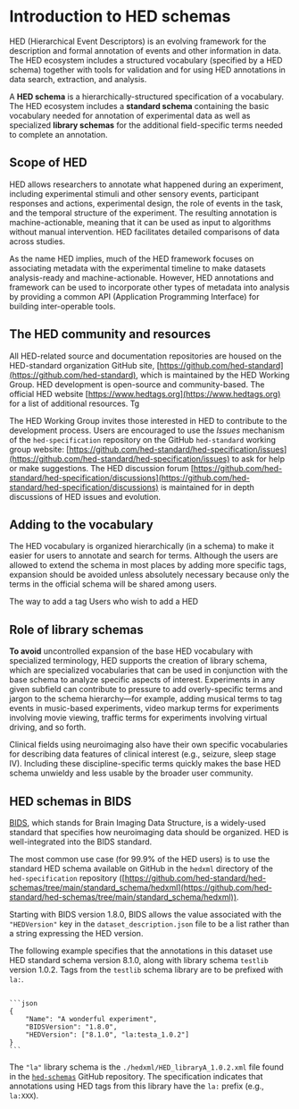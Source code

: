 # Introduction to HED schemas

HED (Hierarchical Event Descriptors) is an evolving framework for the description and
formal annotation of events and other information in data.
The HED ecosystem includes a structured vocabulary (specified by a HED schema)
together with tools for validation and for using HED annotations in data search, 
extraction, and analysis. 

A **HED schema** is a hierarchically-structured specification of a vocabulary.
The HED ecosystem includes a **standard schema** containing the basic vocabulary
needed for annotation of experimental data as well as specialized **library schemas** for
the additional field-specific terms needed to complete an annotation.

## Scope of HED 

HED allows researchers to annotate what happened during an 
experiment, including experimental stimuli and other sensory events, participant responses 
and actions, experimental design, the role of events in the task, and the temporal structure 
of the experiment. The resulting annotation is machine-actionable, meaning that it can be 
used as input to algorithms without manual intervention. HED facilitates detailed comparisons
of data across studies.

As the name HED implies, much of the HED framework focuses on
associating metadata with the experimental timeline to make datasets analysis-ready and
machine-actionable. However, HED annotations and framework can be used to incorporate 
other types of metadata into analysis by providing a common API (Application Programming 
Interface) for building inter-operable tools. 

## The HED community and resources

All HED-related source and documentation repositories are housed on the HED-standard 
organization GitHub site, [https://github.com/hed-standard](https://github.com/hed-standard),
which is maintained by the HED Working Group. HED development is open-source and
community-based. The official HED website [https://www.hedtags.org](https://www.hedtags.org)
for a list of additional resources. Tg

The HED Working Group invites those interested in HED to contribute to the development process. 
Users are encouraged to use the *Issues* mechanism of the `hed-specification`
repository on the GitHub `hed-standard` working group website: 
[https://github.com/hed-standard/hed-specification/issues](https://github.com/hed-standard/hed-specification/issues)
to ask for help or make suggestions. The HED discussion forum 
[https://github.com/hed-standard/hed-specification/discussions](https://github.com/hed-standard/hed-specification/discussions) is maintained for in depth 
discussions of HED issues and evolution.


## Adding to the vocabulary

The HED vocabulary is organized hierarchically (in a schema) to make it easier for users to 
annotate and search for terms.
Although the users are allowed to extend the schema in most places by adding more specific
tags, expansion should be avoided unless absolutely necessary because only the
terms in the official schema will be shared among users.

The way to add a tag 
Users who wish to add a HED

## Role of library schemas

**To avoid** uncontrolled expansion of the base HED vocabulary with specialized terminology, 
HED supports the creation of library schema, which are specialized vocabularies that can
be used in conjunction with the base schema to analyze specific aspects of interest. 
Experiments in any given subfield can contribute to pressure to add 
overly-specific terms and jargon to the schema hierarchy—for example, adding musical 
terms to tag events in music-based experiments, video markup terms for experiments 
involving movie viewing, traffic terms for experiments involving
virtual driving, and so forth. 

Clinical fields using neuroimaging also have their own specific
vocabularies for describing data features of clinical interest (e.g., seizure, sleep stage IV).
Including these discipline-specific terms quickly makes the base HED schema unwieldy and less
usable by the broader user community.

## HED schemas in BIDS

[BIDS](https://bids.neuroimaging.io/), which stands for Brain Imaging Data Structure,
is a widely-used standard that specifies how neuroimaging data should be organized.
HED is well-integrated into the BIDS standard.

The most common use case (for 99.9% of the HED users) is to use the standard 
HED schema available on GitHub in the `hedxml` directory of the `hed-specification` repository 
([https://github.com/hed-standard/hed-schemas/tree/main/standard_schema/hedxml](https://github.com/hed-standard/hed-schemas/tree/main/standard_schema/hedxml)).

Starting with BIDS version 1.8.0, BIDS allows the value associated with the
`"HEDVersion"` key in the `dataset_description.json` file to be a list rather 
than a string expressing the HED version. 

The following example specifies that the annotations in this dataset use HED standard schema
version 8.1.0, along with library schema `testlib` version 1.0.2.
Tags from the `testlib` schema library are to be prefixed with `la:`.


`````{admonition} **Example:** Proposed specification of library schema in BIDS.

```json
{
    "Name": "A wonderful experiment",
    "BIDSVersion": "1.8.0",
    "HEDVersion": ["8.1.0", "la:testa_1.0.2"]
}
```
`````

The `"la"` library schema is the `./hedxml/HED_libraryA_1.0.2.xml` file found in the
[`hed-schemas`](https://github.com/hed-standard/hed-schemas) GitHub repository.
The specification indicates that annotations using HED tags from this library 
have the `la:` prefix (e.g., `la:XXX`). 

